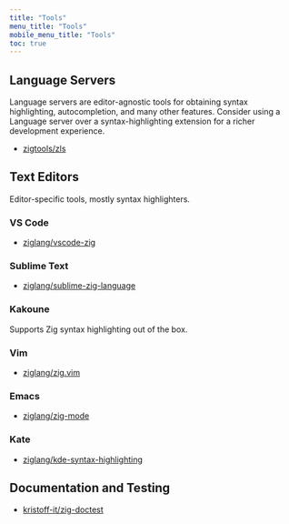 ```yaml
---
title: "Tools"
menu_title: "Tools"
mobile_menu_title: "Tools"
toc: true
---
```


## Language Servers
Language servers are editor-agnostic tools for obtaining syntax highlighting, autocompletion, and many other features. Consider using a Language server over a syntax-highlighting extension for a richer development experience.
- [zigtools/zls](https://github.com/zigtools/zls)

## Text Editors
Editor-specific tools, mostly syntax highlighters. 

### VS Code
- [ziglang/vscode-zig](https://github.com/ziglang/vscode-zig)

### Sublime Text
- [ziglang/sublime-zig-language](https://github.com/ziglang/sublime-zig-language)

### Kakoune
Supports Zig syntax highlighting out of the box.

### Vim
- [ziglang/zig.vim](https://github.com/ziglang/zig.vim)

### Emacs
- [ziglang/zig-mode](https://github.com/ziglang/zig-mode)

### Kate
- [ziglang/kde-syntax-highlighting](https://github.com/ziglang/kde-syntax-highlighting)

## Documentation and Testing
- [kristoff-it/zig-doctest](https://github.com/kristoff-it/zig-doctest)

